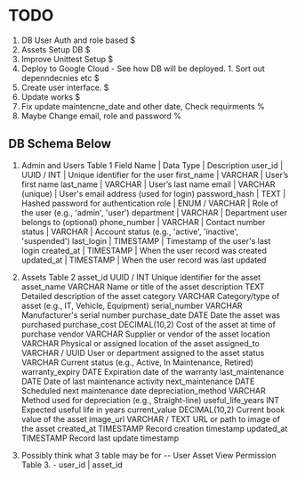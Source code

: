 # TODO 
1. DB User Auth and role based $
2. Assets Setup DB $
3. Improve Unittest Setup $
4. Deploy to Google Cloud - See how DB will be deployed. 1. Sort out depenndecnies etc $
5. Create user interface. $
5. Update works $
6.  Fix update maintencne_date and other date, Check requirments %
7. Maybe Change email, role and password %

## DB Schema Below

1. Admin and Users Table 1 
Field Name | Data Type | Description
user_id | UUID / INT | Unique identifier for the user
first_name | VARCHAR | User’s first name
last_name | VARCHAR | User’s last name
email | VARCHAR (unique) | User's email address (used for login)
password_hash | TEXT | Hashed password for authentication
role | ENUM / VARCHAR | Role of the user (e.g., 'admin', 'user')
department | VARCHAR | Department user belongs to (optional)
phone_number | VARCHAR | Contact number
status | VARCHAR | Account status (e.g., 'active', 'inactive', 'suspended')
last_login | TIMESTAMP | Timestamp of the user's last login
created_at | TIMESTAMP | When the user record was created
updated_at | TIMESTAMP | When the user record was last updated

2. Assets Table 2
asset_id	UUID / INT	Unique identifier for the asset
asset_name	VARCHAR	Name or title of the asset
description	TEXT	Detailed description of the asset
category	VARCHAR	Category/type of asset (e.g., IT, Vehicle, Equipment)
serial_number	VARCHAR	Manufacturer's serial number
purchase_date	DATE	Date the asset was purchased
purchase_cost	DECIMAL(10,2)	Cost of the asset at time of purchase
vendor	VARCHAR	Supplier or vendor of the asset
location	VARCHAR	Physical or assigned location of the asset
assigned_to	VARCHAR / UUID	User or department assigned to the asset
status	VARCHAR	Current status (e.g., Active, In Maintenance, Retired)
warranty_expiry	DATE	Expiration date of the warranty
last_maintenance	DATE	Date of last maintenance activity
next_maintenance	DATE	Scheduled next maintenance date
depreciation_method	VARCHAR	Method used for depreciation (e.g., Straight-line)
useful_life_years	INT	Expected useful life in years
current_value	DECIMAL(10,2)	Current book value of the asset
image_url	VARCHAR / TEXT	URL or path to image of the asset
created_at	TIMESTAMP	Record creation timestamp
updated_at	TIMESTAMP	Record last update timestamp

3. Possibly think what 3 table may be for 
-- User Asset View Permission Table 3. -  user_id | asset_id